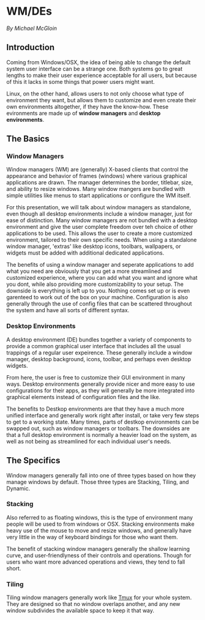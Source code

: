 # WM/DEs
*By Michael McGloin*
## Introduction
Coming from Windows/OSX, the idea of being able to change the default system
user interface can be a strange one. Both systems go to great lengths to make
their user experience acceptable for all users, but because of this it lacks
in some things that power users might want.

Linux, on the other hand, allows users to not only choose what type of
environment they want, but allows them to customize and even create their own
environments altogether, if they have the know-how. These evironments are
made up of **window managers** and **desktop environments**.

## The Basics
### Window Managers
Window managers (WM) are (generally) X-based clients that control the appearance
and behavior of frames (windows) where various graphical applications are drawn.
The manager determines the border, titlebar, size, and ability to resize
windows. Many window mangers are bundled with simple utilities like menus to
start applications or configure the WM itself.

For this presentation, we will talk about window managers as standalone, even
though all desktop environments include a window manager, just for ease of
distinction. Many window managers are not bundled with a desktop environment and
give the user complete freedom over teh choice of other applications to be used.
This allows the user to create a more customized environment, tailored to their
own specific needs. When using a standalone window manager, 'extras' like
desktop icons, toolbars, wallpapers, or widgets must be added with additional
dedicated applications.

The benefits of using a window manager and seperate applications to add what you
need are obviously that you get a more streamlined and customized experience,
where you can add what you want and ignore what you dont, while also providing
more customizability to your setup. The downside is everything is left up to
you. Nothing comes set up  or is even garenteed to work out of the box on your
machine. Configuration is also generally through the use of config files that
can be scattered throughout the system and have all sorts of different syntax.

### Desktop Environments
A desktop environment (DE) bundles together a variety of components to provide
a common graphical user interface that includes all the usual trappings of a
regular user expeirence. These generally include a window manager, desktop
background, icons, toolbar, and perhaps even desktop widgets. 

From here, the user is free to customize their GUI environment in many ways.
Desktop environments generally provide nicer and more easy to use configurations
for their apps, as they will generally be more integrated into graphical
elements instead of configuration files and the like.

The benefits to Destkop environments are that they have a much more unified
interface and generally work right after install, or take very few steps to get
to a working state. Many times, parts of destkop environments can be swapped
out, such as window managers or toolbars. The downsides are that a full desktop
environment is normally a heavier load on the system, as well as not being
as streamlined for each individual user's needs.

## The Specifics
Window managers generally fall into one of three types based on how they manage
windows by default. Those three types are Stacking, Tiling, and Dynamic.

### Stacking
Also referred to as floating windows, this is the type of environment many
people will be used to from windows or OSX. Stacking environments make heavy use
of the mouse to move and resize windows, and generally have very little in the
way of keyboard bindings for those who want them. 

The benefit of stacking window managers generally the shallow learning curve,
and user-friendlyness of their controls and operations. Though for users who
want more advanced operations and views, they tend to fall short.

### Tiling
Tiling window managers generally work like [Tmux](tmux.md) for your whole
system. They are designed so that no window overlaps another, and any new
window subdivides the available space to keep it that way.
